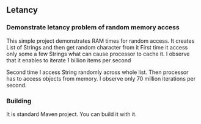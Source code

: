 ##  Letancy

### Demonstrate letancy problem of random memory access

This simple project demonstrates RAM times for random access. 
It creates List of Strings and then get random character from it
First time it access only some a few Strings what can cause
processor to cache it. I observe that it enables to iterate 
1 billion items per second

Second time I access String randomly across whole list.
Then processor has to access objects from memory.
I observe only 70 million iterations per second.

###  Building

It is standard Maven project. You can build it with it.